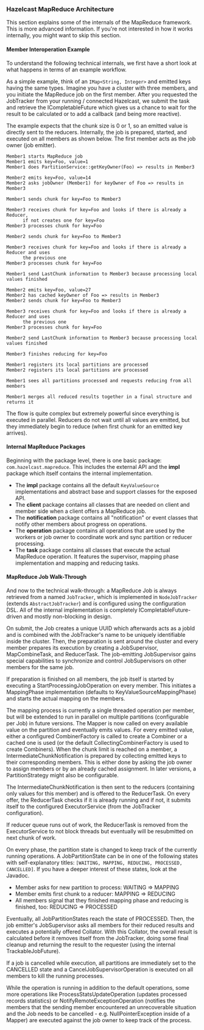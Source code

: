 


### Hazelcast MapReduce Architecture

This section explains some of the internals of the MapReduce framework. This is more advanced information. If you're not interested in how it works internally, you might want to skip this section.

#### Member Interoperation Example

To understand the following technical internals, we first have a short look at what happens in terms of an example workflow.

As a simple example, think of an `IMap<String, Integer>` and emitted keys having the same types. Imagine you have a cluster with three members, and you initiate the MapReduce job on the first member. After you requested the JobTracker from your running / connected Hazelcast, we submit the task and retrieve the ICompletableFuture which gives us a chance to wait for the result to be calculated or to add a callback (and being more reactive).

The example expects that the chunk size is 0 or 1, so an emitted value is directly sent to the reducers. Internally, the job is prepared, started, and executed on all members as shown below. The first member acts as the job owner (job emitter).

```plain
Member1 starts MapReduce job
Member1 emits key=Foo, value=1
Member1 does PartitionService::getKeyOwner(Foo) => results in Member3

Member2 emits key=Foo, value=14
Member2 asks jobOwner (Member1) for keyOwner of Foo => results in Member3

Member1 sends chunk for key=Foo to Member3

Member3 receives chunk for key=Foo and looks if there is already a Reducer,
      if not creates one for key=Foo
Member3 processes chunk for key=Foo

Member2 sends chunk for key=Foo to Member3

Member3 receives chunk for key=Foo and looks if there is already a Reducer and uses
      the previous one
Member3 processes chunk for key=Foo

Member1 send LastChunk information to Member3 because processing local values finished

Member2 emits key=Foo, value=27
Member2 has cached keyOwner of Foo => results in Member3
Member2 sends chunk for key=Foo to Member3

Member3 receives chunk for key=Foo and looks if there is already a Reducer and uses
      the previous one
Member3 processes chunk for key=Foo

Member2 send LastChunk information to Member3 because processing local values finished

Member3 finishes reducing for key=Foo

Member1 registers its local partitions are processed
Member2 registers its local partitions are processed

Member1 sees all partitions processed and requests reducing from all members

Member1 merges all reduced results together in a final structure and returns it
```

The flow is quite complex but extremely powerful since everything is executed in parallel. Reducers do not wait until all values are emitted, but they immediately begin to reduce (when first chunk for an emitted key arrives).

#### Internal MapReduce Packages

Beginning with the package level, there is one basic package: `com.hazelcast.mapreduce`. This includes the external API and the **impl** package which itself contains the internal implementation.

 - The **impl** package contains all the default `KeyValueSource` implementations and abstract base and support classes for the exposed API.
 - The **client** package contains all classes that are needed on client and member side when a client offers a MapReduce job.
 - The **notification** package contains all "notification" or event classes that notify other members about progress on operations.
 - The **operation** package contains all operations that are used by the workers or job owner to coordinate work and sync partition or reducer processing.
 - The **task** package contains all classes that execute the actual MapReduce operation. It features the supervisor, mapping phase implementation and mapping and reducing tasks.

#### MapReduce Job Walk-Through

And now to the technical walk-through: a MapReduce Job is always retrieved from a named `JobTracker`, which is implemented in `NodeJobTracker` (extends `AbstractJobTracker`) and is configured using the configuration DSL. All of the internal implementation is completely ICompletableFuture-driven and mostly non-blocking in design.

On submit, the Job creates a unique UUID which afterwards acts as a jobId and is combined with the JobTracker's name to be uniquely identifiable inside the cluster. Then, the preparation is sent around the cluster and every member prepares its execution by creating a JobSupervisor, MapCombineTask, and ReducerTask. The job-emitting JobSupervisor gains special capabilities to synchronize and control JobSupervisors on other members for the same job.

If preparation is finished on all members, the job itself is started by executing a StartProcessingJobOperation on every member. This initiates a MappingPhase implementation (defaults to KeyValueSourceMappingPhase) and starts the actual mapping on the members.

The mapping process is currently a single threaded operation per member, but will be extended to run in parallel on multiple partitions (configurable per Job) in future versions. The Mapper is now called on every available value on the partition and eventually emits values. For every emitted value, either a configured CombinerFactory is called to create a Combiner or a cached one is used (or the default CollectingCombinerFactory is used to create Combiners). When the chunk limit is reached on a member, a IntermediateChunkNotification is prepared by collecting emitted keys to their corresponding members. This is either done by asking the job owner to assign members or by an already cached assignment. In later versions, a PartitionStrategy might also be configurable.

The IntermediateChunkNotification is then sent to the reducers (containing only values for this member) and is offered to the ReducerTask. On every offer, the ReducerTask checks if it is already running and if not, it submits itself to the configured ExecutorService (from the JobTracker configuration).

If reducer queue runs out of work, the ReducerTask is removed from the ExecutorService to not block threads but eventually will be resubmitted on next chunk of work.

On every phase, the partition state is changed to keep track of the currently running operations. A JobPartitionState can be in one of the following states with self-explanatory titles: `[WAITING, MAPPING, REDUCING, PROCESSED, CANCELLED]`. If you have a deeper interest of these states, look at the Javadoc.

- Member asks for new partition to process: WAITING => MAPPING
- Member emits first chunk to a reducer: MAPPING => REDUCING
- All members signal that they finished mapping phase and reducing is finished, too: REDUCING => PROCESSED

Eventually, all JobPartitionStates reach the state of PROCESSED. Then, the job emitter's JobSupervisor asks all members for their reduced results and executes a potentially offered Collator. With this Collator, the overall result is calculated before it removes itself from the JobTracker, doing some final cleanup and returning the result to the requester (using the internal TrackableJobFuture).

If a job is cancelled while execution, all partitions are immediately set to the CANCELLED state and a CancelJobSupervisorOperation is executed on all members to kill the running processes.

While the operation is running in addition to the default operations, some more operations like
ProcessStatsUpdateOperation (updates processed records statistics) or NotifyRemoteExceptionOperation (notifies the members that the sending member encountered an unrecoverable situation and the Job needs to
be cancelled - e.g. NullPointerException inside of a Mapper) are executed against the job owner to keep track of the process.



